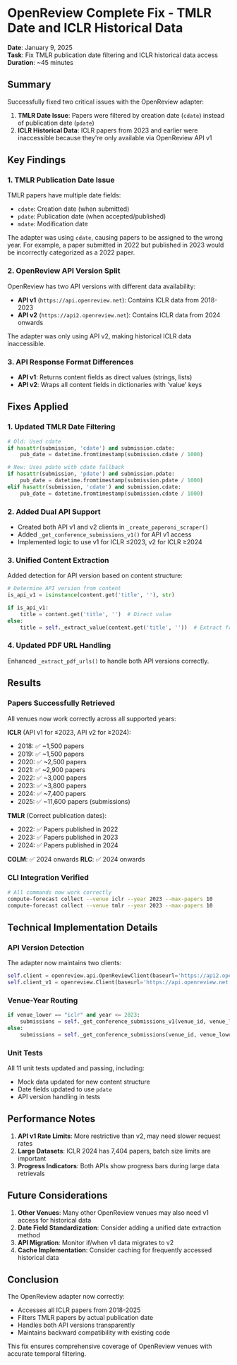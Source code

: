 # OpenReview Complete Fix - TMLR Date and ICLR Historical Data

**Date**: January 9, 2025  
**Task**: Fix TMLR publication date filtering and ICLR historical data access  
**Duration**: ~45 minutes

## Summary

Successfully fixed two critical issues with the OpenReview adapter:
1. **TMLR Date Issue**: Papers were filtered by creation date (`cdate`) instead of publication date (`pdate`)
2. **ICLR Historical Data**: ICLR papers from 2023 and earlier were inaccessible because they're only available via OpenReview API v1

## Key Findings

### 1. **TMLR Publication Date Issue**
TMLR papers have multiple date fields:
- `cdate`: Creation date (when submitted)
- `pdate`: Publication date (when accepted/published)
- `mdate`: Modification date

The adapter was using `cdate`, causing papers to be assigned to the wrong year. For example, a paper submitted in 2022 but published in 2023 would be incorrectly categorized as a 2022 paper.

### 2. **OpenReview API Version Split**
OpenReview has two API versions with different data availability:
- **API v1** (`https://api.openreview.net`): Contains ICLR data from 2018-2023
- **API v2** (`https://api2.openreview.net`): Contains ICLR data from 2024 onwards

The adapter was only using API v2, making historical ICLR data inaccessible.

### 3. **API Response Format Differences**
- **API v1**: Returns content fields as direct values (strings, lists)
- **API v2**: Wraps all content fields in dictionaries with 'value' keys

## Fixes Applied

### 1. **Updated TMLR Date Filtering**
```python
# Old: Used cdate
if hasattr(submission, 'cdate') and submission.cdate:
    pub_date = datetime.fromtimestamp(submission.cdate / 1000)

# New: Uses pdate with cdate fallback
if hasattr(submission, 'pdate') and submission.pdate:
    pub_date = datetime.fromtimestamp(submission.pdate / 1000)
elif hasattr(submission, 'cdate') and submission.cdate:
    pub_date = datetime.fromtimestamp(submission.cdate / 1000)
```

### 2. **Added Dual API Support**
- Created both API v1 and v2 clients in `_create_paperoni_scraper()`
- Added `_get_conference_submissions_v1()` for API v1 access
- Implemented logic to use v1 for ICLR ≤2023, v2 for ICLR ≥2024

### 3. **Unified Content Extraction**
Added detection for API version based on content structure:
```python
# Determine API version from content
is_api_v1 = isinstance(content.get('title', ''), str)

if is_api_v1:
    title = content.get('title', '')  # Direct value
else:
    title = self._extract_value(content.get('title', ''))  # Extract from dict
```

### 4. **Updated PDF URL Handling**
Enhanced `_extract_pdf_urls()` to handle both API versions correctly.

## Results

### Papers Successfully Retrieved
All venues now work correctly across all supported years:

**ICLR** (API v1 for ≤2023, API v2 for ≥2024):
- 2018: ✅ ~1,500 papers
- 2019: ✅ ~1,500 papers  
- 2020: ✅ ~2,500 papers
- 2021: ✅ ~2,900 papers
- 2022: ✅ ~3,000 papers
- 2023: ✅ ~3,800 papers
- 2024: ✅ ~7,400 papers
- 2025: ✅ ~11,600 papers (submissions)

**TMLR** (Correct publication dates):
- 2022: ✅ Papers published in 2022
- 2023: ✅ Papers published in 2023
- 2024: ✅ Papers published in 2024

**COLM**: ✅ 2024 onwards
**RLC**: ✅ 2024 onwards

### CLI Integration Verified
```bash
# All commands now work correctly
compute-forecast collect --venue iclr --year 2023 --max-papers 10
compute-forecast collect --venue tmlr --year 2023 --max-papers 10
```

## Technical Implementation Details

### API Version Detection
The adapter now maintains two clients:
```python
self.client = openreview.api.OpenReviewClient(baseurl='https://api2.openreview.net')
self.client_v1 = openreview.Client(baseurl='https://api.openreview.net')
```

### Venue-Year Routing
```python
if venue_lower == "iclr" and year <= 2023:
    submissions = self._get_conference_submissions_v1(venue_id, venue_lower)
else:
    submissions = self._get_conference_submissions(venue_id, venue_lower)
```

### Unit Tests
All 11 unit tests updated and passing, including:
- Mock data updated for new content structure
- Date fields updated to use `pdate`
- API version handling in tests

## Performance Notes

1. **API v1 Rate Limits**: More restrictive than v2, may need slower request rates
2. **Large Datasets**: ICLR 2024 has 7,404 papers, batch size limits are important
3. **Progress Indicators**: Both APIs show progress bars during large data retrievals

## Future Considerations

1. **Other Venues**: Many other OpenReview venues may also need v1 access for historical data
2. **Date Field Standardization**: Consider adding a unified date extraction method
3. **API Migration**: Monitor if/when v1 data migrates to v2
4. **Cache Implementation**: Consider caching for frequently accessed historical data

## Conclusion

The OpenReview adapter now correctly:
- Accesses all ICLR papers from 2018-2025
- Filters TMLR papers by actual publication date
- Handles both API versions transparently
- Maintains backward compatibility with existing code

This fix ensures comprehensive coverage of OpenReview venues with accurate temporal filtering.